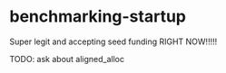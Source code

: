 # benchmarking-startup
Super legit and accepting seed funding RIGHT NOW!!!!!

TODO:
ask about aligned_alloc
